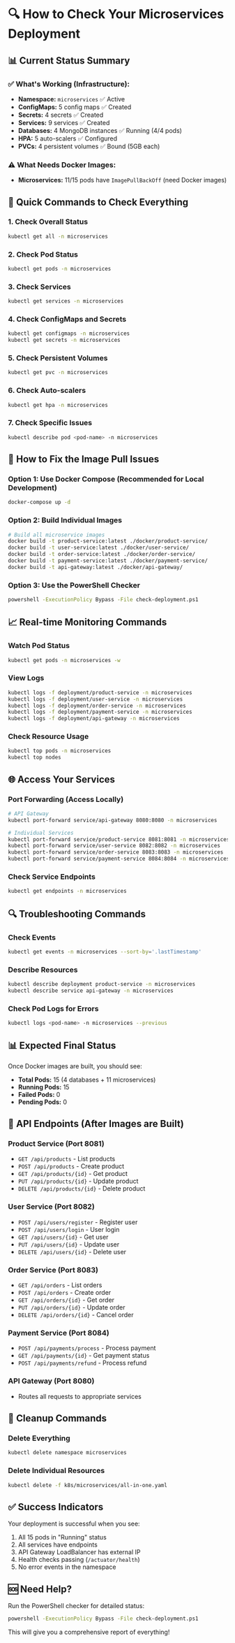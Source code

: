 # 🔍 How to Check Your Microservices Deployment

## 📊 **Current Status Summary**

### ✅ **What's Working (Infrastructure):**
- **Namespace:** `microservices` ✅ Active
- **ConfigMaps:** 5 config maps ✅ Created
- **Secrets:** 4 secrets ✅ Created  
- **Services:** 9 services ✅ Created
- **Databases:** 4 MongoDB instances ✅ Running (4/4 pods)
- **HPA:** 5 auto-scalers ✅ Configured
- **PVCs:** 4 persistent volumes ✅ Bound (5GB each)

### ⚠️ **What Needs Docker Images:**
- **Microservices:** 11/15 pods have `ImagePullBackOff` (need Docker images)

## 🚀 **Quick Commands to Check Everything**

### 1. **Check Overall Status**
```bash
kubectl get all -n microservices
```

### 2. **Check Pod Status**
```bash
kubectl get pods -n microservices
```

### 3. **Check Services**
```bash
kubectl get services -n microservices
```

### 4. **Check ConfigMaps and Secrets**
```bash
kubectl get configmaps -n microservices
kubectl get secrets -n microservices
```

### 5. **Check Persistent Volumes**
```bash
kubectl get pvc -n microservices
```

### 6. **Check Auto-scalers**
```bash
kubectl get hpa -n microservices
```

### 7. **Check Specific Issues**
```bash
kubectl describe pod <pod-name> -n microservices
```

## 🔧 **How to Fix the Image Pull Issues**

### **Option 1: Use Docker Compose (Recommended for Local Development)**
```bash
docker-compose up -d
```

### **Option 2: Build Individual Images**
```bash
# Build all microservice images
docker build -t product-service:latest ./docker/product-service/
docker build -t user-service:latest ./docker/user-service/
docker build -t order-service:latest ./docker/order-service/
docker build -t payment-service:latest ./docker/payment-service/
docker build -t api-gateway:latest ./docker/api-gateway/
```

### **Option 3: Use the PowerShell Checker**
```bash
powershell -ExecutionPolicy Bypass -File check-deployment.ps1
```

## 📈 **Real-time Monitoring Commands**

### **Watch Pod Status**
```bash
kubectl get pods -n microservices -w
```

### **View Logs**
```bash
kubectl logs -f deployment/product-service -n microservices
kubectl logs -f deployment/user-service -n microservices
kubectl logs -f deployment/order-service -n microservices
kubectl logs -f deployment/payment-service -n microservices
kubectl logs -f deployment/api-gateway -n microservices
```

### **Check Resource Usage**
```bash
kubectl top pods -n microservices
kubectl top nodes
```

## 🌐 **Access Your Services**

### **Port Forwarding (Access Locally)**
```bash
# API Gateway
kubectl port-forward service/api-gateway 8080:8080 -n microservices

# Individual Services
kubectl port-forward service/product-service 8081:8081 -n microservices
kubectl port-forward service/user-service 8082:8082 -n microservices
kubectl port-forward service/order-service 8083:8083 -n microservices
kubectl port-forward service/payment-service 8084:8084 -n microservices
```

### **Check Service Endpoints**
```bash
kubectl get endpoints -n microservices
```

## 🔍 **Troubleshooting Commands**

### **Check Events**
```bash
kubectl get events -n microservices --sort-by='.lastTimestamp'
```

### **Describe Resources**
```bash
kubectl describe deployment product-service -n microservices
kubectl describe service api-gateway -n microservices
```

### **Check Pod Logs for Errors**
```bash
kubectl logs <pod-name> -n microservices --previous
```

## 📊 **Expected Final Status**

Once Docker images are built, you should see:
- **Total Pods:** 15 (4 databases + 11 microservices)
- **Running Pods:** 15
- **Failed Pods:** 0
- **Pending Pods:** 0

## 🎯 **API Endpoints (After Images are Built)**

### **Product Service (Port 8081)**
- `GET /api/products` - List products
- `POST /api/products` - Create product
- `GET /api/products/{id}` - Get product
- `PUT /api/products/{id}` - Update product
- `DELETE /api/products/{id}` - Delete product

### **User Service (Port 8082)**
- `POST /api/users/register` - Register user
- `POST /api/users/login` - User login
- `GET /api/users/{id}` - Get user
- `PUT /api/users/{id}` - Update user
- `DELETE /api/users/{id}` - Delete user

### **Order Service (Port 8083)**
- `GET /api/orders` - List orders
- `POST /api/orders` - Create order
- `GET /api/orders/{id}` - Get order
- `PUT /api/orders/{id}` - Update order
- `DELETE /api/orders/{id}` - Cancel order

### **Payment Service (Port 8084)**
- `POST /api/payments/process` - Process payment
- `GET /api/payments/{id}` - Get payment status
- `POST /api/payments/refund` - Process refund

### **API Gateway (Port 8080)**
- Routes all requests to appropriate services

## 🧹 **Cleanup Commands**

### **Delete Everything**
```bash
kubectl delete namespace microservices
```

### **Delete Individual Resources**
```bash
kubectl delete -f k8s/microservices/all-in-one.yaml
```

## ✅ **Success Indicators**

Your deployment is successful when you see:
1. All 15 pods in "Running" status
2. All services have endpoints
3. API Gateway LoadBalancer has external IP
4. Health checks passing (`/actuator/health`)
5. No error events in the namespace

## 🆘 **Need Help?**

Run the PowerShell checker for detailed status:
```bash
powershell -ExecutionPolicy Bypass -File check-deployment.ps1
```

This will give you a comprehensive report of everything!

